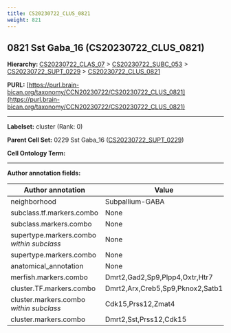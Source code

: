 ```yaml
---
title: CS20230722_CLUS_0821
weight: 821
---
```

## 0821 Sst Gaba_16 (CS20230722_CLUS_0821)
<b>Hierarchy: </b>
[CS20230722_CLAS_07](../CS20230722_CLAS_07) >
[CS20230722_SUBC_053](../CS20230722_SUBC_053) >
[CS20230722_SUPT_0229](../CS20230722_SUPT_0229) >
[CS20230722_CLUS_0821](../CS20230722_CLUS_0821)

**PURL:** [https://purl.brain-bican.org/taxonomy/CCN20230722/CS20230722_CLUS_0821](https://purl.brain-bican.org/taxonomy/CCN20230722/CS20230722_CLUS_0821)

---


**Labelset:** cluster (Rank: 0)

**Parent Cell Set:** 0229 Sst Gaba_16 ([CS20230722_SUPT_0229](../CS20230722_SUPT_0229))



**Cell Ontology Term:** 

[MARKER GENES.]: #


---

[TRANSFERRED ANNOTATIONS.]: #


[AUTHOR ANNOTATION FIELDS.]: #


**Author annotation fields:**

| Author annotation | Value |
|-------------------|-------|
|neighborhood|Subpallium-GABA|
|subclass.tf.markers.combo|None|
|subclass.markers.combo|None|
|supertype.markers.combo _within subclass_|None|
|supertype.markers.combo|None|
|anatomical_annotation|None|
|merfish.markers.combo|Dmrt2,Gad2,Sp9,Plpp4,Oxtr,Htr7|
|cluster.TF.markers.combo|Dmrt2,Arx,Creb5,Sp9,Pknox2,Satb1|
|cluster.markers.combo _within subclass_|Cdk15,Prss12,Zmat4|
|cluster.markers.combo|Dmrt2,Sst,Prss12,Cdk15|
